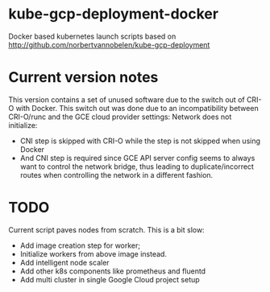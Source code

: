 # kube-gcp-deployment-docker

Docker based kubernetes launch scripts based on http://github.com/norbertvannobelen/kube-gcp-deployment

# Current version notes

This version contains a set of unused software due to the switch out of CRI-O with Docker. This switch out was done due to an incompatibility between CRI-O/runc and the GCE cloud provider settings: Network does not initialize:
- CNI step is skipped with CRI-O while the step is not skipped when using Docker
- And CNI step is required since GCE API server config seems to always want to control the network bridge, thus leading to duplicate/incorrect routes when controlling the network in a different fashion.

# TODO

Current script paves nodes from scratch. This is a bit slow:
- Add image creation step for worker;
- Initialize workers from above image instead.
- Add intelligent node scaler
- Add other k8s components like prometheus and fluentd
- Add multi cluster in single Google Cloud project setup

